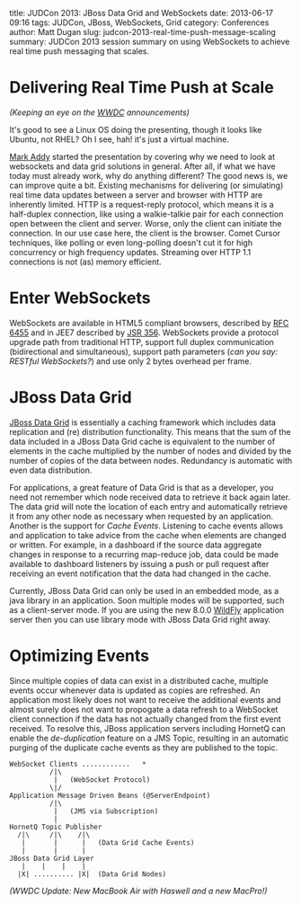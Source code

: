 title: JUDCon 2013: JBoss Data Grid and WebSockets
date: 2013-06-17 09:16
tags: JUDCon, JBoss, WebSockets, Grid
category: Conferences
author: Matt Dugan
slug: judcon-2013-real-time-push-message-scaling
summary: JUDCon 2013 session summary on using WebSockets to achieve real time push messaging that scales.

Delivering Real Time Push at Scale
==================================

_(Keeping an eye on the [WWDC](https://developer.apple.com/wwdc/) 
announcements)_

It's good to see a Linux OS doing the presenting, though it 
looks like Ubuntu, not RHEL?  Oh I see, hah! it's just a virtual 
machine.

[Mark Addy](http://blog.c2b2.co.uk) started the presentation by 
covering why we need to look at websockets and data grid solutions 
in general.  After all, if what we have today must already work, 
why do anything different?  The good news is, we can improve quite 
a bit.  Existing mechanisms for delivering (or simulating) real time 
data updates between a server and browser with HTTP are inherently
limited.  HTTP is a request-reply protocol, which means it is 
a half-duplex connection, like using a walkie-talkie pair for
each connection open between the client and server.  Worse, only
the client can initiate the connection.  In our use case here,
the client is the browser.  Comet Cursor techniques, like polling
or even long-polling doesn't cut it for high concurrency or 
high frequency updates.  Streaming over HTTP 1.1 connections is
not (as) memory efficient.

Enter WebSockets
================

WebSockets are available in HTML5 compliant browsers, described
by [RFC 6455](https://www.rfc-editor.org/rfc/rfc6455.txt) and in
JEE7 described by [JSR 356](http://jcp.org/aboutJava/communityprocess/final/jsr356/index.html).
WebSockets provide a protocol upgrade path from traditional 
HTTP, support full duplex communication (bidirectional
and simultaneous), support path parameters (_can you say: 
RESTful WebSockets?_) and use only 2 bytes overhead per frame.

JBoss Data Grid
===============

[JBoss Data Grid](https://www.redhat.com/products/jbossenterprisemiddleware/data-grid/)
is essentially a caching framework which includes data replication
and (re) distribution functionality.  This means that the sum of the 
data included in a JBoss Data Grid cache is equivalent to the number
of elements in the cache multiplied by the number of nodes and divided
by the number of copies of the data between nodes.  Redundancy is 
automatic with even data distribution.

For applications, a great feature of Data Grid is that as a
developer, you need not remember which node received data to retrieve 
it back again later.  The data grid will note the location of each 
entry and automatically retrieve it from any other node as necessary
when requested by an application.  Another is the support for _Cache
Events_.  Listening to cache events allows and application to take
advice from the cache when elements are changed or written.  For
example, in a dashboard if the source data aggregate changes in 
response to a recurring map-reduce job, data could be made available
to dashboard listeners by issuing a push or pull request after
receiving an event notification that the data had changed in the cache.

Currently, JBoss Data Grid can only be used in an embedded mode, as
a java library in an application.  Soon multiple modes will be supported,
such as a client-server mode.  If you are using the new 8.0.0
[WildFly](http://wildfly.org) application server then you can use 
library mode with JBoss Data Grid right away.

Optimizing Events
=================

Since multiple copies of data can exist in a distributed cache,
multiple events occur whenever data is updated as copies are refreshed.
An application most likely does not want to receive the additional
events and almost surely does not want to propogate a data refresh to
a WebSocket client connection if the data has not actually changed from
the first event received.  To resolve this, JBoss application servers
including HornetQ can enable the _de-duplication_ feature on a JMS
Topic, resulting in an automatic purging of the duplicate cache
events as they are published to the topic.  

    WebSocket Clients ............   *
              /|\
               |   (WebSocket Protocol)
              \|/
    Application Message Driven Beans (@ServerEndpoint)
              /|\
               |   (JMS via Subscription)
               |
    HornetQ Topic Publisher
      /|\     /|\    /|\
       |       |      |   (Data Grid Cache Events)
       |       |      |
    JBoss Data Grid Layer
       |    |    |    |
      |X| .......... |X|  (Data Grid Nodes)


_(WWDC Update: New MacBook Air with Haswell and a new MacPro!)_
